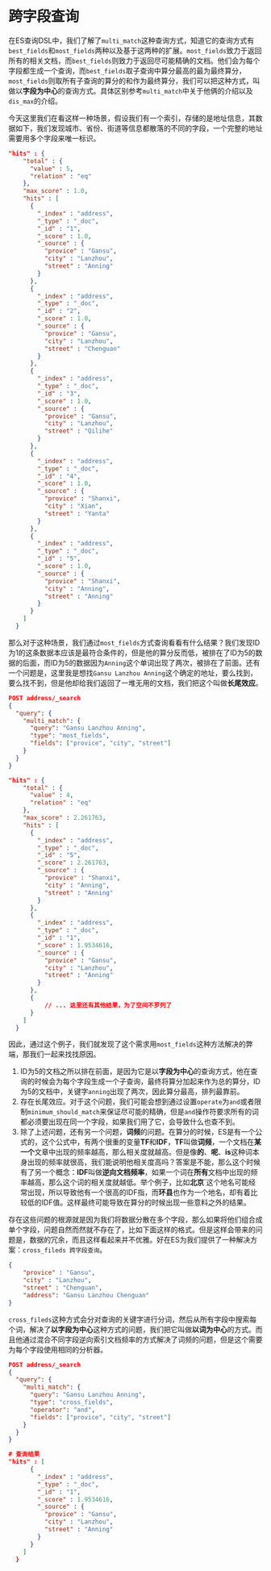 #  跨字段查询

在ES查询DSL中，我们了解了`multi_match`这种查询方式，知道它的查询方式有`best_fields`和`most_fields`两种以及基于这两种的扩展。`most_fields`致力于返回所有的相关文档，而`best_fields`则致力于返回尽可能精确的文档。他们会为每个字段都生成一个查询，而`best_fields`取子查询中算分最高的最为最终算分，`most_fields`则取所有子查询的算分的和作为最终算分，我们可以把这种方式，叫做以**字段为中心**的查询方式。具体区别参考`multi_match`中关于他俩的介绍以及`dis_max`的介绍。

今天这里我们在看这样一种场景，假设我们有一个索引，存储的是地址信息，其数据如下，我们发现城市、省份、街道等信息都散落的不同的字段，一个完整的地址需要用多个字段来唯一标识。

```json
"hits" : {
    "total" : {
      "value" : 5,
      "relation" : "eq"
    },
    "max_score" : 1.0,
    "hits" : [
      {
        "_index" : "address",
        "_type" : "_doc",
        "_id" : "1",
        "_score" : 1.0,
        "_source" : {
          "provice" : "Gansu",
          "city" : "Lanzhou",
          "street" : "Anning"
        }
      },
      {
        "_index" : "address",
        "_type" : "_doc",
        "_id" : "2",
        "_score" : 1.0,
        "_source" : {
          "provice" : "Gansu",
          "city" : "Lanzhou",
          "street" : "Chenguan"
        }
      },
      {
        "_index" : "address",
        "_type" : "_doc",
        "_id" : "3",
        "_score" : 1.0,
        "_source" : {
          "provice" : "Gansu",
          "city" : "Lanzhou",
          "street" : "Qilihe"
        }
      },
      {
        "_index" : "address",
        "_type" : "_doc",
        "_id" : "4",
        "_score" : 1.0,
        "_source" : {
          "provice" : "Shanxi",
          "city" : "Xian",
          "street" : "Yanta"
        }
      },
      {
        "_index" : "address",
        "_type" : "_doc",
        "_id" : "5",
        "_score" : 1.0,
        "_source" : {
          "provice" : "Shanxi",
          "city" : "Anning",
          "street" : "Anning"
        }
      }
    ]
  }
```

那么对于这种场景，我们通过`most_fields`方式查询看看有什么结果？我们发现ID为1的这条数据本应该是最符合条件的，但是他的算分反而低，被排在了ID为5的数据的后面，而ID为5的数据因为`Anning`这个单词出现了两次，被排在了前面。还有一个问题是，这里我是想找`Gansu Lanzhou Anning`这个确定的地址，要么找到，要么找不到，但是他却给我们返回了一堆无用的文档，我们把这个叫做**长尾效应**。

```json
POST address/_search
{
  "query": {
    "multi_match": {
      "query": "Gansu Lanzhou Anning",
      "type": "most_fields",
      "fields": ["provice", "city", "street"]
    }
  }
}

"hits" : {
    "total" : {
      "value" : 4,
      "relation" : "eq"
    },
    "max_score" : 2.261763,
    "hits" : [
      {
        "_index" : "address",
        "_type" : "_doc",
        "_id" : "5",
        "_score" : 2.261763,
        "_source" : {
          "provice" : "Shanxi",
          "city" : "Anning",
          "street" : "Anning"
        }
      },
      {
        "_index" : "address",
        "_type" : "_doc",
        "_id" : "1",
        "_score" : 1.9534616,
        "_source" : {
          "provice" : "Gansu",
          "city" : "Lanzhou",
          "street" : "Anning"
        }
      },
      {
          // ... 这里还有其他结果，为了空间不罗列了
      }
    ]
  }
```

因此，通过这个例子，我们就发现了这个需求用`most_fields`这种方法解决的弊端，那我们一起来找找原因。

1. ID为5的文档之所以排在前面，是因为它是以**字段为中心**的查询方式，他在查询的时候会为每个字段生成一个子查询，最终将算分加起来作为总的算分，ID为5的文档中，关键字`anning`出现了两次，因此算分最高，排列最靠前。
2. 存在长尾效应。对于这个问题，我们可能会想到通过设置`operate`为`and`或者限制`minimum_should_match`来保证尽可能的精确，但是`and`操作符要求所有的词都必须要出现在同一个字段，如果我们用了它，会导致什么也查不到。
3. 除了上述问题，还有另一个问题，**词频**的问题。在算分的时候，ES是有一个公式的，这个公式中，有两个很重的变量**TF**和**IDF**，**TF**叫做**词频**，一个文档在**某一个**文章中出现的频率越高，那么相关度就越高。但是像**的**、**呢**、**is**这种词本身出现的频率就很高，我们能说明他相关度高吗？答案是不能，那么这个时候有了另一个概念：**IDF**叫做**逆向文档频率**，如果一个词在**所有**文档中出现的频率越高，那么这个词的相关度就越低。举个例子，比如**北京**`这个地名可能经常出现，所以导致他有一个很高的IDF指，而**环县**也作为一个地名，却有着比较低的IDF值。这样最终可能导致在算分的时候出现一些意料之外的结果。

存在这些问题的根源就是因为我们将数据分散在多个字段，那么如果将他们组合成单个字段，问题自然而然就不存在了，比如下面这样的格式。但是这样会带来的问题是，数据的冗余，而且这样看起来并不优雅。好在ES为我们提供了一种解决方案：`cross_fileds 跨字段查询`。

```json
{
    "provice" : "Gansu",
	"city" : "Lanzhou",
	"street" : "Chenguan",
    "address": "Gansu Lanzhou Chenguan"
}
```

`cross_fileds`这种方式会分对查询的关键字进行分词，然后从所有字段中搜索每个词，解决了**以字段为中心**这种方式的问题，我们把它叫做**以词为中心**的方式。而且他通过混合不同字段逆向索引文档频率的方式解决了词频的问题，但是这个需要为每个字段使用相同的分析器。

```json
POST address/_search
{
  "query": {
    "multi_match": {
      "query": "Gansu Lanzhou Anning",
      "type": "cross_fields",
      "operator": "and", 
      "fields": ["provice", "city", "street"]
    }
  }
}

# 查询结果
"hits" : [
      {
        "_index" : "address",
        "_type" : "_doc",
        "_id" : "1",
        "_score" : 1.9534616,
        "_source" : {
          "provice" : "Gansu",
          "city" : "Lanzhou",
          "street" : "Anning"
        }
      }
    ]
  }
```

